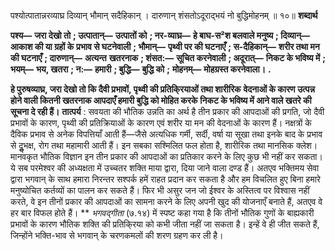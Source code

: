  

पश्योत्पातान्नरव्याघ्र दिव्यान् भौमान् सदैहिकान् । दारुणान् शंसतोऽदूराद्भयं नो बुद्धिमोहनम् ॥ १०॥ **शब्दार्थ** 

**पश्य—** **जरा देखो तो** **; उत्पातान्—** **उत्पातों को** **; नर-व्याघ्र—** **हे बाघ-स²श बलवाले मनुष्य** **; दिव्यान्—** **आकाश की या ग्रहों के** **प्रभाव से घटनेवाली** **; भौमान्—** **पृथ्वी पर की घटनाएँ** **; स-दैहिकान्—** **शरीर तथा मन की घटनाएँ** **; दारुणान्—** **अत्यन्त** **खतरनाक** **; शंसत:—** **सूचित करनेवाली** **; अदूरात्—** **निकट के भविष्य में** **; भयम्—** **भय, खतरा** **; न:—** **हमारी** **; बुद्धि—** **बुद्धि को** **;** **मोहनम्—** **मोहग्रस्त करनेवाला।** **.** 

**हे पुरुषव्याघ्र, जरा देखो तो कि दैवी प्रभावों, पृथ्वी की प्रतिकि्रयाओं तथा शारीरिक** **वेदनाओं के कारण उत्पन्न होने वाली कितनी खतरनाक आपदाएँ हमारी बुद्धि को मोहित करके** **निकट के भविष्य में आने वाले खतरे की सूचना दे रही हैं।** **तात्पर्य** : सवयता की भौतिक उन्नति का अर्थ है तीन प्रकार की आपदाओं की प्रगति, जो दैवी प्रभावों के कारण, पृथ्वी की प्रतिक्रियाओं के कारण एवं शरीर या मन की वेदनाओं के कारण हैं। नक्षत्रों के दैविक प्रभाव से अनेक विपत्तियाँ आती हैं—जैसे अत्यधिक गर्मी, सर्दी, वर्षा या सूखा तथा इनके बाद के प्रभाव से दुॢभक्ष, रोग तथा महामारी आती हैं। इन सबका सश्मिलित फल होता है, शारीरिक तथा मानसिक क्लेश। मानवकृत भौतिक विज्ञान इन तीन प्रकार की आपदाओं का प्रतिकार करने के लिए कुछ भी नहीं कर सकता। ये सब परमेश्वर की अध्यक्षता में उच्चतर शक्ति माया द्वारा, दिया जाने वाला दण्ड हैं। अतएव भक्तिमय सेवा द्वारा भगवान् के साथ हमारा निरन्तर सश्पर्क हमें राहत प्रदान कर सकता है और हम विचलित हुए बिना हमारे मनुष्योचित कर्तव्यों का पालन कर सकते हैं। फिर भी असुर जन जो ईश्वर के अस्तित्व पर विश्वास नहीं करते, वे इन तीनों प्रकार की आपदाओं का सामना करने के लिए अपनी खुद की योजनाएँ बनाते हैं, अतएव वे हर बार विफल होते हैं। ** *भगवद्गीता* (७.१४) में स्पष्ट कहा गया है कि तीनों भौतिक गुणों के बाह्यकारी प्रभावों के कारण भौतिक शक्ति की प्रतिकि्रया को कभी जीता नहीं जा सकता है। इन्हें वे ही जीत सकते हैं, जिन्होंने भक्ति-भाव से भगवान् के चरणकमलों की शरण ग्रहण कर ली है। 